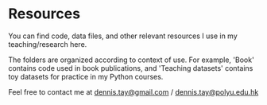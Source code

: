 # Resources
You can find code, data files, and other relevant resources I use in my teaching/research here.

The folders are organized according to context of use. For example, 'Book' contains code used in book publications, and
'Teaching datasets' contains toy datasets for practice in my Python courses.

Feel free to contact me at dennis.tay@gmail.com / dennis.tay@polyu.edu.hk
